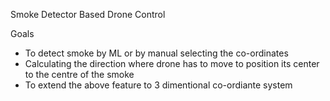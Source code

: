 Smoke Detector Based Drone Control

Goals
* To detect smoke by ML or by manual selecting the co-ordinates
* Calculating the direction where drone has to move to position its center to the centre of the smoke
* To extend the above feature to 3 dimentional co-ordiante system

